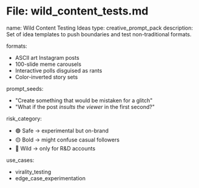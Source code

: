 # File: wild_content_tests.md
name: Wild Content Testing Ideas
type: creative_prompt_pack
description: Set of idea templates to push boundaries and test non-traditional formats.

formats:
  - ASCII art Instagram posts
  - 100-slide meme carousels
  - Interactive polls disguised as rants
  - Color-inverted story sets

prompt_seeds:
  - "Create something that would be mistaken for a glitch"
  - "What if the post *insults the viewer* in the first second?"

risk_category:
  - 🟢 Safe → experimental but on-brand
  - 🟡 Bold → might confuse casual followers
  - 🔴 Wild → only for R&D accounts

use_cases:
  - virality_testing
  - edge_case_experimentation
